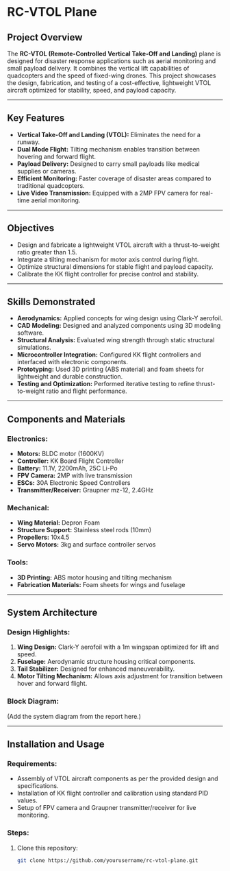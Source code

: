 # RC-VTOL Plane

## Project Overview
The **RC-VTOL (Remote-Controlled Vertical Take-Off and Landing)** plane is designed for disaster response applications such as aerial monitoring and small payload delivery. It combines the vertical lift capabilities of quadcopters and the speed of fixed-wing drones. This project showcases the design, fabrication, and testing of a cost-effective, lightweight VTOL aircraft optimized for stability, speed, and payload capacity.

---

## Key Features
- **Vertical Take-Off and Landing (VTOL):** Eliminates the need for a runway.
- **Dual Mode Flight:** Tilting mechanism enables transition between hovering and forward flight.
- **Payload Delivery:** Designed to carry small payloads like medical supplies or cameras.
- **Efficient Monitoring:** Faster coverage of disaster areas compared to traditional quadcopters.
- **Live Video Transmission:** Equipped with a 2MP FPV camera for real-time aerial monitoring.

---

## Objectives
- Design and fabricate a lightweight VTOL aircraft with a thrust-to-weight ratio greater than 1.5.
- Integrate a tilting mechanism for motor axis control during flight.
- Optimize structural dimensions for stable flight and payload capacity.
- Calibrate the KK flight controller for precise control and stability.

---

## Skills Demonstrated
- **Aerodynamics:** Applied concepts for wing design using Clark-Y aerofoil.
- **CAD Modeling:** Designed and analyzed components using 3D modeling software.
- **Structural Analysis:** Evaluated wing strength through static structural simulations.
- **Microcontroller Integration:** Configured KK flight controllers and interfaced with electronic components.
- **Prototyping:** Used 3D printing (ABS material) and foam sheets for lightweight and durable construction.
- **Testing and Optimization:** Performed iterative testing to refine thrust-to-weight ratio and flight performance.

---

## Components and Materials
### Electronics:
- **Motors:** BLDC motor (1600KV)
- **Controller:** KK Board Flight Controller
- **Battery:** 11.1V, 2200mAh, 25C Li-Po
- **FPV Camera:** 2MP with live transmission
- **ESCs:** 30A Electronic Speed Controllers
- **Transmitter/Receiver:** Graupner mz-12, 2.4GHz

### Mechanical:
- **Wing Material:** Depron Foam
- **Structure Support:** Stainless steel rods (10mm)
- **Propellers:** 10x4.5
- **Servo Motors:** 3kg and surface controller servos

### Tools:
- **3D Printing:** ABS motor housing and tilting mechanism
- **Fabrication Materials:** Foam sheets for wings and fuselage

---

## System Architecture
### Design Highlights:
1. **Wing Design:** Clark-Y aerofoil with a 1m wingspan optimized for lift and speed.
2. **Fuselage:** Aerodynamic structure housing critical components.
3. **Tail Stabilizer:** Designed for enhanced maneuverability.
4. **Motor Tilting Mechanism:** Allows axis adjustment for transition between hover and forward flight.

### Block Diagram:
(Add the system diagram from the report here.)

---

## Installation and Usage
### Requirements:
- Assembly of VTOL aircraft components as per the provided design and specifications.
- Installation of KK flight controller and calibration using standard PID values.
- Setup of FPV camera and Graupner transmitter/receiver for live monitoring.

### Steps:
1. Clone this repository:
   ```bash
   git clone https://github.com/yourusername/rc-vtol-plane.git
